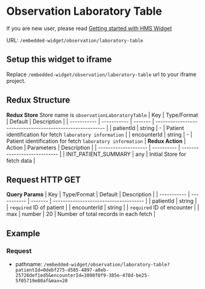 # Observation Laboratory Table

If you are new user, please read [Getting started with HMS Widget](/embedded-widget?widget=get-started)


URL: `/embedded-widget/observation/laboratory-table`

## Setup this widget to iframe
Replace `/embedded-widget/observation/laboratory-table` url to your iframe project.

## Redux Structure
**Redux Store**
Store name is `observationLaboratoryTable`
| Key         | Type/Format | Default | Description                                               |
| ----------- | ----------- | ------- | --------------------------------------------------------- |
| patientId   | string      | -       | Patient identification for fetch `laboratory information` |
| encounterId | string      | -       | Patient identification for fetch `laboratory information` |
**Redux Action**
| Action               | Parameters | Description                  |
| -------------------- | ---------- | ---------------------------- |
| INIT_PATIENT_SUMMARY | any        | Initial Store for fetch data |

## Request HTTP GET
**Query Params**
| Key         | Type/Format | Default | Description                           |
| ----------- | ----------- | ------- | ------------------------------------- |
| patientId   | string      |         | `required` ID of patient              |
| encounterId | string      |         | `required` ID of encounter            |
| max         | number      | 20      | Number of total records in each fetch |

## Example

### Request
 - pathname: `/embedded-widget/observation/laboratory-table?patientId=0debf275-d585-4897-a8eb-25726def1ed5&encounterId=3898f0f9-385e-478d-be25-5f05719e80af&max=20` 


